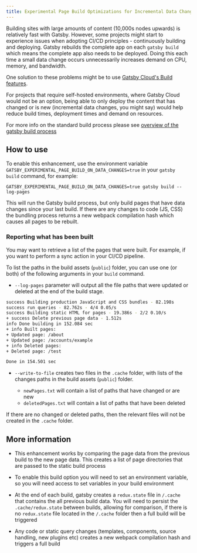 ```yaml
---
title: Experimental Page Build Optimizations for Incremental Data Changes
---
```


Building sites with large amounts of content (10,000s nodes upwards) is relatively fast with Gatsby. However, some projects might start to experience issues when adopting CI/CD principles - continuously building and deploying. Gatsby rebuilds the complete app on each `gatsby build` which means the complete app also needs to be deployed. Doing this each time a small data change occurs unnecessarily increases demand on CPU, memory, and bandwidth.

One solution to these problems might be to use [Gatsby Cloud's Build features](https://www.gatsbyjs.com/cloud/).

For projects that require self-hosted environments, where Gatsby Cloud would not be an option, being able to only deploy the content that has changed or is new (incremental data changes, you might say) would help reduce build times, deployment times and demand on resources.

For more info on the standard build process please see [overview of the gatsby build process](/docs/overview-of-the-gatsby-build-process/)

## How to use

To enable this enhancement, use the environment variable `GATSBY_EXPERIMENTAL_PAGE_BUILD_ON_DATA_CHANGES=true` in your `gatsby build` command, for example:

`GATSBY_EXPERIMENTAL_PAGE_BUILD_ON_DATA_CHANGES=true gatsby build --log-pages`

This will run the Gatsby build process, but only build pages that have data changes since your last build. If there are any changes to code (JS, CSS) the bundling process returns a new webpack compilation hash which causes all pages to be rebuilt.

### Reporting what has been built

You may want to retrieve a list of the pages that were built. For example, if you want to perform a sync action in your CI/CD pipeline.

To list the paths in the build assets (`public`) folder, you can use one (or both) of the following arguments in your `build` command.

- `--log-pages` parameter will output all the file paths that were updated or deleted at the end of the build stage.

```bash
success Building production JavaScript and CSS bundles - 82.198s
success run queries - 82.762s - 4/4 0.05/s
success Building static HTML for pages - 19.386s - 2/2 0.10/s
+ success Delete previous page data - 1.512s
info Done building in 152.084 sec
+ info Built pages:
+ Updated page: /about
+ Updated page: /accounts/example
+ info Deleted pages:
+ Deleted page: /test

Done in 154.501 sec
```

- `--write-to-file` creates two files in the `.cache` folder, with lists of the changes paths in the build assets (`public`) folder.

  - `newPages.txt` will contain a list of paths that have changed or are new
  - `deletedPages.txt` will contain a list of paths that have been deleted

If there are no changed or deleted paths, then the relevant files will not be created in the `.cache` folder.

## More information

- This enhancement works by comparing the page data from the previous build to the new page data. This creates a list of page directories that are passed to the static build process

- To enable this build option you will need to set an environment variable, so you will need access to set variables in your build environment

- At the end of each build, gatsby creates a `redux.state` file in `/.cache` that contains the all previous build data. You will need to persist the `.cache/redux.state` between builds, allowing for comparison, if there is no `redux.state` file located in the `/.cache` folder then a full build will be triggered

- Any code or static query changes (templates, components, source handling, new plugins etc) creates a new webpack compilation hash and triggers a full build
